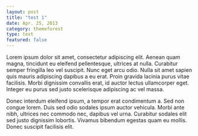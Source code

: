 ```yaml
---
layout: post
title: "test 1"
date: Apr. 25, 2013
category: themeforest
type: text
featured: false
---
```

Lorem ipsum dolor sit amet, consectetur adipiscing elit. Aenean quam magna, tincidunt eu eleifend pellentesque, ultrices at nulla. Curabitur semper fringilla leo vel suscipit. Nunc eget arcu odio. Nulla sit amet sapien quis mauris adipiscing dapibus a eu erat. Proin gravida lacinia purus vitae facilisis. Morbi dignissim convallis erat, id auctor lectus ullamcorper eget. Integer eu purus sed justo scelerisque adipiscing ac vel massa.

Donec interdum eleifend ipsum, a tempor erat condimentum a. Sed non congue lorem. Duis sed odio sodales ipsum auctor vehicula. Morbi ante nibh, ultrices nec commodo nec, dapibus vel urna. Curabitur sodales elit sed justo dignissim lobortis. Vivamus bibendum egestas quam eu mollis. Donec suscipit facilisis elit.